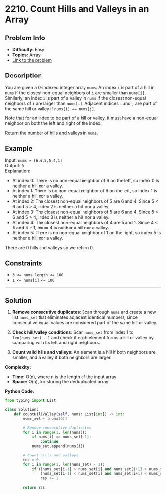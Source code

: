 # 2210. Count Hills and Valleys in an Array

## Problem Info

- **Difficulty:** Easy
- **Topics:** Array
- [Link to the problem](https://leetcode.com/problems/count-hills-and-valleys-in-an-array/)

## Description

You are given a 0-indexed integer array `nums`. An index `i` is part of a hill in `nums` if the closest non-equal neighbors of `i` are smaller than `nums[i]`. Similarly, an index `i` is part of a valley in `nums` if the closest non-equal neighbors of `i` are larger than `nums[i]`. Adjacent indices `i` and `j` are part of the same hill or valley if `nums[i] == nums[j]`.

Note that for an index to be part of a hill or valley, it must have a non-equal neighbor on both the left and right of the index.

Return the number of hills and valleys in `nums`.

## Example

Input: `nums = [6,6,5,5,4,1]`  
Output: `0`  
Explanation:
- At index 0: There is no non-equal neighbor of 6 on the left, so index 0 is neither a hill nor a valley.
- At index 1: There is no non-equal neighbor of 6 on the left, so index 1 is neither a hill nor a valley.
- At index 2: The closest non-equal neighbors of 5 are 6 and 4. Since 5 < 6 and 5 > 4, index 2 is neither a hill nor a valley.
- At index 3: The closest non-equal neighbors of 5 are 6 and 4. Since 5 < 6 and 5 > 4, index 3 is neither a hill nor a valley.
- At index 4: The closest non-equal neighbors of 4 are 5 and 1. Since 4 < 5 and 4 > 1, index 4 is neither a hill nor a valley.
- At index 5: There is no non-equal neighbor of 1 on the right, so index 5 is neither a hill nor a valley.

There are 0 hills and valleys so we return 0.

## Constraints

- `3 <= nums.length <= 100`
- `1 <= nums[i] <= 100`

---

## Solution

1. **Remove consecutive duplicates**: Scan through `nums` and create a new list `nums_set` that eliminates adjacent identical numbers, since consecutive equal values are considered part of the same hill or valley.

2. **Check hill/valley conditions**: Scan `nums_set` from index 1 to `len(nums_set) - 1` and check if each element forms a hill or valley by comparing with its left and right neighbors.

3. **Count valid hills and valleys**: An element is a hill if both neighbors are smaller, and a valley if both neighbors are larger.


**Complexity:**
- **Time:** O(n), where n is the length of the input array
- **Space:** O(n), for storing the deduplicated array

**Python Code:**

```python
from typing import List

class Solution:
    def countHillValley(self, nums: List[int]) -> int:
        nums_set = [nums[0]]
        
        # Remove consecutive duplicates
        for i in range(1, len(nums)):
            if nums[i] == nums_set[-1]:
                continue
            nums_set.append(nums[i])
        
        # Count hills and valleys
        res = 0
        for i in range(1, len(nums_set) - 1):
            if ((nums_set[i-1] > nums_set[i] and nums_set[i+1] > nums_set[i]) or
                (nums_set[i-1] < nums_set[i] and nums_set[i+1] < nums_set[i])):
                res += 1
        
        return res
```